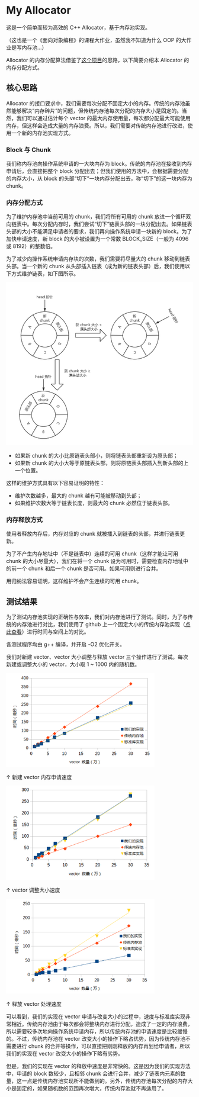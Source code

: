 # My Allocator
这是一个简单而较为高效的 C++ Allocator，基于内存池实现。

（这也是一个《面向对象编程》的课程大作业，虽然我不知道为什么 OOP 的大作业是写内存池...）

Allocator 的内存分配算法借鉴了[这个项目](https://github.com/eapache/wof_alloc)的思路，以下简要介绍本 Allocator 的内存分配方式。

## 核心思路
Allocator 的接口要求中，我们需要每次分配不固定大小的内存。传统的内存池虽然能够解决“内存碎片”的问题，但传统内存池每次分配的内存大小是固定的。当然，我们可以通过估计每个 vector 的最大内存使用量，每次都分配最大可能使用内存，但这样会造成大量的内存浪费。所以，我们需要对传统内存池进行改进，使用一个新的内存池实现方式。

### Block 与 Chunk
我们称内存池向操作系统申请的一大块内存为 block。传统的内存池在接收到内存申请后，会直接把整个 block 分配出去；但我们使用的方法中，会根据需要分配的内存大小，从 block 的头部“切下”一块内存分配出去，称“切下”的这一块内存为 chunk。

### 内存分配方式
为了维护内存池中当前可用的 chunk，我们将所有可用的 chunk 放进一个循环双向链表中。每次分配内存时，我们尝试“切下”链表头部的一块分配出去。如果链表头部的大小不能满足申请者的要求，我们再向操作系统申请一块新的 block。为了加快申请速度，新 block 的大小被设置为一个常数 BLOCK_SIZE（一般为 4096 或 8192）的整数倍。

为了减少向操作系统申请内存块的次数，我们需要将尽量大的 chunk 移动到链表头部。当一个新的 chunk 从头部插入链表（成为新的链表头部）后，我们使用以下方式维护链表，如下图所示。

<img src="fig/fig1.1.png" alt="链表维护方式" width="550px"/>

- 如果新 chunk 的大小比原链表头部小，则将链表头部重新设为原头部；
- 如果新 chunk 的大小大等于原链表头部，则将原链表头部插入到新头部的上一个位置。

这样的维护方式具有以下容易证明的特性：

- 维护次数越多，最大的 chunk 越有可能被移动到头部；
- 如果维护次数大等于链表长度，则最大的 chunk 必然位于链表头部。

### 内存释放方式
使用者释放内存后，内存对应的 chunk 就被插入到链表的头部，并进行链表更新。

为了不产生内存地址中（不是链表中）连续的可用 chunk（这样才能让可用 chunk 的大小尽量大），我们在将一个 chunk 设为可用时，需要检查内存地址中的前一个 chunk 和后一个 chunk 是否可用。如果可用则进行合并。

用归纳法容易证明，这样维护不会产生连续的可用 chunk。

## 测试结果
为了测试内存池实现的正确性与效率，我们对内存池进行了测试。同时，为了与传统的内存池进行对比，我们使用了 github 上一个固定大小的传统内存池实现（[点此查看](https://github.com/cacay/MemoryPool)）进行时间与空间上的对比。

各测试程序均由 g++ 编译，并开启 -O2 优化开关。

我们对新建 vector、vector 大小调整与释放 vector 三个操作进行了测试。每次新建或调整大小的 vector，大小取 1 ~ 1000 内的随机数。

<img src="fig/fig2.1.png" alt="新建 vector 内存申请速度" width="400px"/>

↑ 新建 vector 内存申请速度

<img src="fig/fig2.2.png" alt="vector 调整大小速度" width="400px"/>

↑ vector 调整大小速度

<img src="fig/fig2.3.png" alt="释放 vector 处理速度" width="400px"/>

↑ 释放 vector 处理速度

可以看到，我们的实现在 vector 申请与改变大小的过程中，速度与标准库实现非常相近。传统内存池由于每次都会将整块内存进行分配，造成了一定的内存浪费，所以需要较多次地向操作系统申请内存，所以传统内存池的申请速度是比较缓慢的。不过，传统内存池在 vector 改变大小的操作下略占优势，因为传统内存池不需要进行 chunk 的合并等操作，可以直接把刚刚释放的内存再划给申请者，所以我们的实现在 vector 改变大小的操作下略有劣势。

但是，我们的实现在 vector 的释放中速度是非常快的。这是因为我们的实现方法中，申请的 block 数较少，且相邻 chunk 会进行合并，减少了链表内元素的数量，这一点是传统内存池实现所不能做到的。另外，传统内存池每次分配的内存大小是固定的，如果随机数的范围再次增大，传统内存池就不再适用了。

